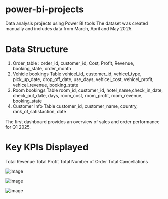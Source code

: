 # power-bi-projects
 Data analysis projects using Power BI tools
 The dataset was created manually and includes data from March, April and May 2025. 
 # Data Structure 
 1. Order_table : 
    order_id, customer_id, Cost, Profit, Revenue, booking_state, order_month
 2. Vehicle bookings Table 
    vehicel_id, customer_id, vehicel_type, pick_up_date, drop_off_date, 
    use_days, vehicel_cost, vehicel_profit, vehicel_revenue, booking_state 
 3. Room bookings Table 
    room_id, customer_id, hotel_name,check_in_date, check_out_date, days,
    room_cost, room_profit, room_revenue, booking_state
 4. Customer Info Table
    customer_id, customer_name, country, rank_of_satisfaction, date
 
 The first dashboard provides an overview of sales and order performance for Q1 2025.
  # Key KPIs Displayed 
  Total Revenue 
  Total Profit 
  Total Number of Order
  Total Cancellations 
 
 

 ![image](https://github.com/user-attachments/assets/c3fefd38-d412-4208-874f-3ddcd7947088)

 ![image](https://github.com/user-attachments/assets/42ebc025-27b9-4b3a-b2cf-e2e95a0d80d4)


 ![image](https://github.com/user-attachments/assets/206c201d-29c6-4bec-ae88-d3f9ae62b532)


 



